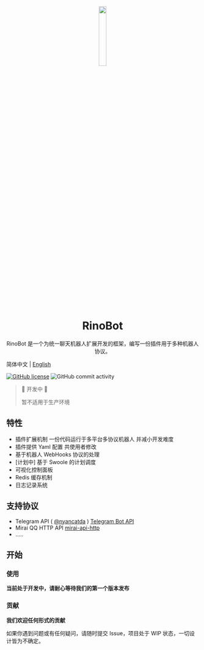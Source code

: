 <div align="center">
<img src="https://maocloud.oss-cn-shanghai.aliyuncs.com/admin%2F1%2F%E5%85%B1%E4%BA%AB%E6%96%87%E4%BB%B6%2FRinoBot%2FRino.jpg?Expires=1628002731" width="20%">

# RinoBot

RinoBot 是一个为统一聊天机器人扩展开发的框架，编写一份插件用于多种机器人协议。
</div>

简体中文 | [English](README_en.md)

[![GitHub license](https://img.shields.io/github/license/lixworth/RinoBot)](https://github.com/lixworth/RinoBot/blob/master/LICENSE)
![GitHub commit activity](https://img.shields.io/github/commit-activity/m/lixworth/RinoBot?style=flat-square)

> :construction: 开发中 :construction:
> 
> 暂不适用于生产环境


## 特性
* 插件扩展机制 一份代码运行于多平台多协议机器人 并减小开发难度
* 插件提供 Yaml 配置 共使用者修改
* 基于机器人 WebHooks 协议的处理
* [计划中] 基于 Swoole 的计划调度
* 可视化控制面板
* Redis 缓存机制
* 日志记录系统


## 支持协议
* Telegram API ( [@nyancatda](https://github.com/nyancatda) ) [Telegram Bot API](https://core.telegram.org/bots/api)
* Mirai QQ HTTP API [mirai-api-http](https://github.com/project-mirai/mirai-api-http)
* .....
## 开始

### 使用
**当前处于开发中，请耐心等待我们的第一个版本发布**

### 贡献

**我们欢迎任何形式的贡献**

如果你遇到问题或有任何疑问，请随时提交 Issue，项目处于 WIP 状态，一切设计皆为不确定。
